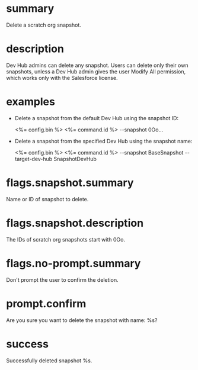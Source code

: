 # summary

Delete a scratch org snapshot.

# description

Dev Hub admins can delete any snapshot. Users can delete only their own snapshots, unless a Dev Hub admin gives the user Modify All permission, which works only with the Salesforce license.

# examples

- Delete a snapshot from the default Dev Hub using the snapshot ID:

  <%= config.bin %> <%= command.id %> --snapshot 0Oo...

- Delete a snapshot from the specified Dev Hub using the snapshot name:

  <%= config.bin %> <%= command.id %> --snapshot BaseSnapshot --target-dev-hub SnapshotDevHub

# flags.snapshot.summary

Name or ID of snapshot to delete.

# flags.snapshot.description

The IDs of scratch org snapshots start with 0Oo.

# flags.no-prompt.summary

Don't prompt the user to confirm the deletion.

# prompt.confirm

Are you sure you want to delete the snapshot with name: %s?

# success

Successfully deleted snapshot %s.
